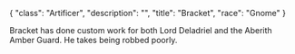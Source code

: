 {
    "class": "Artificer",
    "description": "",
    "title": "Bracket",
    "race": "Gnome"
}

Bracket has done custom work for both Lord Deladriel and the Aberith Amber Guard. He takes being robbed poorly.